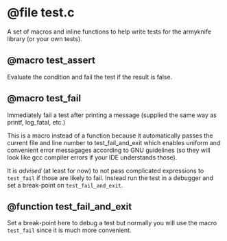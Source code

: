 # @file test.c

A set of macros and inline functions to help write tests for the
armyknife library (or your own tests).
 
## @macro test_assert

Evaluate the condition and fail the test if the result is false.
 
## @macro test_fail

Immediately fail a test after printing a message (supplied the same
way as printf, log_fatal, etc.)

This is a macro instead of a function because it automatically
passes the current file and line number to test_fail_and_exit which
enables uniform and convenient error messagages according to GNU
guidelines (so they will look like gcc compiler errors if your IDE
understands those).

It is *advised* (at least for now) to not pass complicated
expressions to `test_fail` if those are likely to fail. Instead run
the test in a debugger and set a break-point on
`test_fail_and_exit`.
 
## @function test_fail_and_exit

Set a break-point here to debug a test but normally you will use
the macro `test_fail` since it is much more convenient.
 
